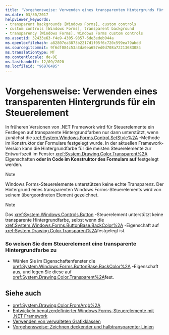 ```yaml
---
title: 'Vorgehensweise: Verwenden eines transparenten Hintergrunds für ein Steuerelement'
ms.date: 03/30/2017
helpviewer_keywords:
- transparent backgrounds [Windows Forms], custom controls
- custom controls [Windows Forms], transparent background
- transparency [Windows Forms], Windows Forms custom controls
ms.assetid: 32433e63-f4e9-4305-9857-6de3edeb944a
ms.openlocfilehash: a82807ea3873b2217d1f05f6c720c599ea79abdd
ms.sourcegitcommit: 9f6df084c53a3da0ea657ed0d708a72213683084
ms.translationtype: MT
ms.contentlocale: de-DE
ms.lasthandoff: 12/09/2020
ms.locfileid: "96976495"
---
```

# <a name="how-to-give-your-control-a-transparent-background"></a>Vorgehensweise: Verwenden eines transparenten Hintergrunds für ein Steuerelement
In früheren Versionen von .NET Framework wird für Steuerelemente ein Festlegen auf transparente Hintergrundfarben nur dann unterstützt, wenn zunächst die <xref:System.Windows.Forms.Control.SetStyle%2A> -Methode im Konstruktor der Formulare festgelegt wurde. In der aktuellen Framework-Version kann die Hintergrundfarbe für die meisten Steuerelemente zur Entwurfszeit im Fenster <xref:System.Drawing.Color.Transparent%2A> Eigenschaften **oder in Code im Konstruktor des Formulars auf** festgelegt werden.  
  
> [!NOTE]
> Windows Forms-Steuerelemente unterstützen keine echte Transparenz. Der Hintergrund eines transparenten Windows Forms-Steuerelements wird von seinem übergeordneten Element gezeichnet.  
  
> [!NOTE]
> Das <xref:System.Windows.Controls.Button> -Steuerelement unterstützt keine transparente Hintergrundfarbe, selbst wenn die <xref:System.Windows.Forms.ButtonBase.BackColor%2A> -Eigenschaft auf <xref:System.Drawing.Color.Transparent%2A>festgelegt ist.  
  
### <a name="to-give-your-control-a-transparent-backcolor"></a>So weisen Sie dem Steuerelement eine transparente Hintergrundfarbe zu  
  
- Wählen Sie im Eigenschaftenfenster die <xref:System.Windows.Forms.ButtonBase.BackColor%2A> -Eigenschaft aus, und legen Sie diese auf <xref:System.Drawing.Color.Transparent%2A>fest.  
  
## <a name="see-also"></a>Siehe auch

- <xref:System.Drawing.Color.FromArgb%2A>
- [Entwickeln benutzerdefinierter Windows Forms-Steuerelemente mit .NET Framework](developing-custom-windows-forms-controls.md)
- [Verwenden von verwalteten Grafikklassen](../advanced/using-managed-graphics-classes.md)
- [Vorgehensweise: Zeichnen deckender und halbtransparenter Linien](../advanced/how-to-draw-opaque-and-semitransparent-lines.md)
